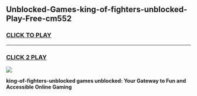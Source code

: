 
## Unblocked-Games-king-of-fighters-unblocked-Play-Free-cm552
<h3>
<a href="https://premium76.site?title=king-of-fighters-unblocked&ref=12A">CLICK TO PLAY</a></h3>
<hr>

<h3>
<a href="https://premium76.site?title=king-of-fighters-unblocked&ref=12A">CLICK 2 PLAY</a>
  
</h3>

<a href="https://premium76.site?title=king-of-fighters-unblocked&ref=12A"><img src="https://clearcache.store/games.png"></a>


**king-of-fighters-unblocked games unblocked: Your Gateway to Fun and Accessible Online Gaming**
